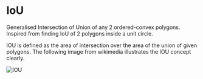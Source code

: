 # IoU

Generalised Intersection of Union of any 2 ordered-convex polygons. Inspired from finding IoU of 2 polygons inside a unit circle.

IOU is defined as the area of intersection over the area of the union of given polygons. The following image from wikimedia illustrates the IOU concept clearly.

![IOU](https://upload.wikimedia.org/wikipedia/commons/c/c7/Intersection_over_Union_-_visual_equation.png)


